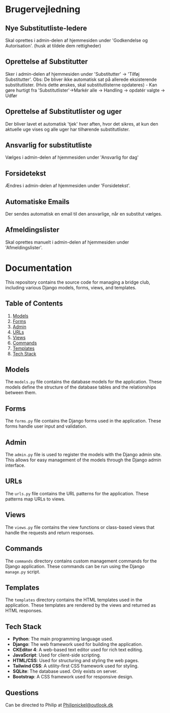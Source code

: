 # Brugervejledning
## Nye Substitutliste-ledere
Skal oprettes i admin-delen af hjemmesiden under 'Godkendelse og Autorisation'. 
(husk at tildele dem rettigheder)

## Oprettelse af Substitutter
Sker i admin-delen af hjemmesiden under 'Substitutter' -> 'Tilføj Substitutter'.
Obs: De bliver ikke automatisk sat på allerede eksisterende substitutlister. (Hvis dette ønskes, skal substitutlisterne opdateres) - Kan gøre hurtigt fra 'Substitutlister'->Markér alle -> Handling -> opdatér valgte -> Udfør 

## Oprettelse af Substitutlister og uger
Der bliver lavet et automatisk 'tjek' hver aften, hvor det sikres, at kun den aktuelle uge vises og alle uger har tilhørende substitutlister.

## Ansvarlig for substitutliste
Vælges i admin-delen af hjemmesiden under 'Ansvarlig for dag' 

## Forsidetekst
Ændres i admin-delen af hjemmesiden under 'Forsidetekst'. 

## Automatiske Emails
Der sendes automatisk en email til den ansvarlige, når en substitut vælges. 

## Afmeldingslister 
Skal oprettes manuelt i admin-delen af hjemmesiden under 'Afmeldingslister'. 





# Documentation 

This repository contains the source code for managing a bridge club, including various Django models, forms, views, and templates.

## Table of Contents

1. [Models](#models)
2. [Forms](#forms)
3. [Admin](#admin)
4. [URLs](#urls)
5. [Views](#views)
6. [Commands](#commands)
7. [Templates](#templates)
8. [Tech Stack](#tech-stack)

## Models

The `models.py` file contains the database models for the application. These models define the structure of the database tables and the relationships between them.

## Forms

The `forms.py` file contains the Django forms used in the application. These forms handle user input and validation.

## Admin

The `admin.py` file is used to register the models with the Django admin site. This allows for easy management of the models through the Django admin interface.

## URLs

The `urls.py` file contains the URL patterns for the application. These patterns map URLs to views.

## Views

The `views.py` file contains the view functions or class-based views that handle the requests and return responses.

## Commands

The `commands` directory contains custom management commands for the Django application. These commands can be run using the Django `manage.py` script.

## Templates

The `templates` directory contains the HTML templates used in the application. These templates are rendered by the views and returned as HTML responses.

## Tech Stack

- **Python**: The main programming language used.
- **Django**: The web framework used for building the application.
- **CKEditor 4**: A web-based text editor used for rich text editing.
- **JavaScript**: Used for client-side scripting.
- **HTML/CSS**: Used for structuring and styling the web pages.
- **Tailwind CSS**: A utility-first CSS framework used for styling.
- **SQLite**: The database used. Only exists on server. 
- **Bootstrap**: A CSS framework used for responsive design.

## Questions 
Can be directed to Philip at Philipnickel@outlook.dk 

